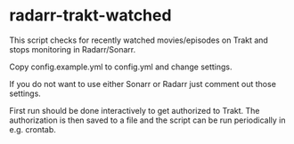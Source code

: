 # radarr-trakt-watched

This script checks for recently watched movies/episodes on Trakt and stops monitoring in Radarr/Sonarr.

Copy config.example.yml to config.yml and change settings.

If you do not want to use either Sonarr or Radarr just comment out those settings.

First run should be done interactively to get authorized to Trakt.
The authorization is then saved to a file and the script can be run periodically in e.g. crontab.